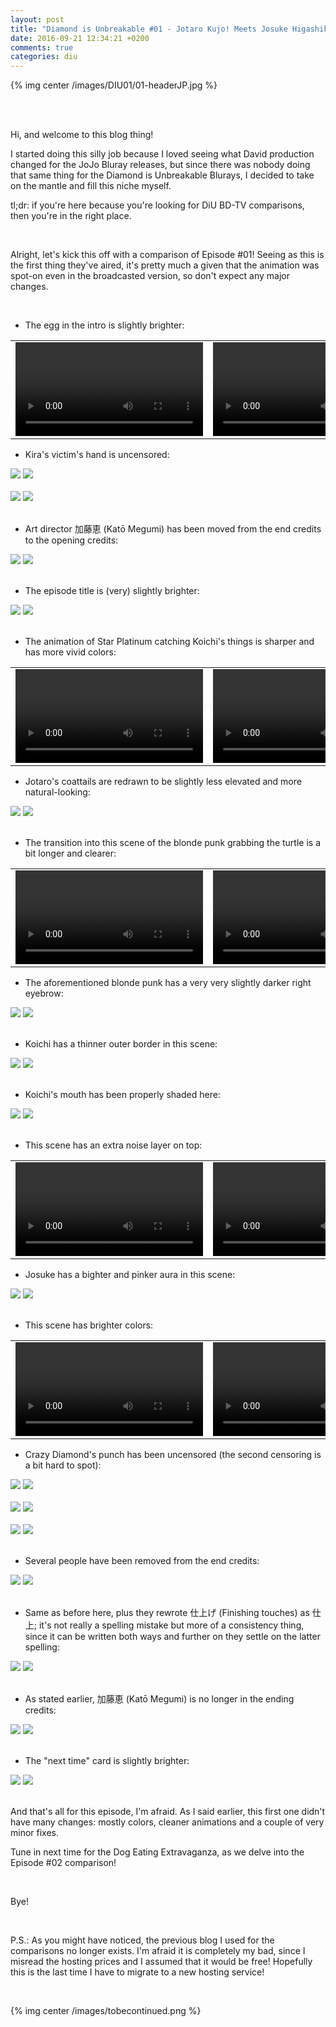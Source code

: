 ```yaml
---
layout: post
title: "Diamond is Unbreakable #01 - Jotaro Kujo! Meets Josuke Higashikata"
date: 2016-09-21 12:34:21 +0200
comments: true
categories: diu
---
```


{% img center /images/DIU01/01-headerJP.jpg %}
<!-- more -->


<br>
<br>

Hi, and welcome to this blog thing!

I started doing this silly job because I loved seeing what David production changed for the JoJo Bluray releases, but since there was nobody doing that same thing for the Diamond is Unbreakable Blurays, I decided to take on the mantle and fill this niche myself.

tl;dr: if you're here because you're looking for DiU BD-TV comparisons, then you're in the right place.

<br>

Alright, let's kick this off with a comparison of Episode #01! Seeing as this is the first thing they've aired, it's pretty much a given that the animation was spot-on even in the broadcasted version, so don't expect any major changes.

<br>

- The egg in the intro is slightly brighter:

<table width="100%">
<tr>
<td align="left" valign="top" width="50%">
<video class='center' controls="true" loop preload='auto'>
  <source src="./../videos/DIU01/TV 01 - egg.mp4" type='video/mp4; codecs=avc1.42E01E,mp4a.40.2'>
</video>
</td>
<td align="left" valign="top" width="50%">
<video class='center' controls="true" loop preload='auto'>
  <source src="./../videos/DIU01/BD 01 - egg.mp4" type='video/mp4; codecs=avc1.42E01E,mp4a.40.2'>
</video>
</td>
</tr>
</table>

- Kira's victim's hand is uncensored:

<div id="container1" class="twentytwenty-container">
 <img src="./../images/DIU01/tv-01150.jpg" />
 <img src="./../images/DIU01/bd-01150.jpg" />
</div>

<br>

<div id="container1" class="twentytwenty-container">
 <img src="./../images/DIU01/tv-01200.jpg" />
 <img src="./../images/DIU01/bd-01200.jpg" />
</div>

<br>

- Art director 加藤恵 (Katō Megumi) has been moved from the end credits to the opening credits:

<div id="container1" class="twentytwenty-container">
 <img src="./../images/DIU01/tv-01675.jpg" />
 <img src="./../images/DIU01/bd-01675.jpg" />
</div>

<br>

- The episode title is (very) slightly brighter:

<div id="container1" class="twentytwenty-container">
 <img src="./../images/DIU01/tv-02940.jpg" />
 <img src="./../images/DIU01/bd-02940.jpg" />
</div>

<br>

- The animation of Star Platinum catching Koichi's things is sharper and has more vivid colors:

<table width="100%">
<tr>
<td align="left" valign="top" width="50%">
<video class='center' nocontrols playsinline loop preload='auto'>
  <source src="./../videos/DIU01/TV 02 - star platinum.webm" type='video/webm; codecs="vp8, vorbis"'>
</video>
</td>
<td align="left" valign="top" width="50%">
<video class='center' nocontrols playsinline loop preload='auto'>
  <source src="./../videos/DIU01/BD 02 - star platinum.webm" type='video/webm; codecs="vp8, vorbis"'>
</video>
</td>
</tr>
</table>

- Jotaro's coattails are redrawn to be slightly less elevated and more natural-looking:

<div id="container1" class="twentytwenty-container">
 <img src="./../images/DIU01/tv-04900.jpg" />
 <img src="./../images/DIU01/bd-04900.jpg" />
</div>

<br>

- The transition into this scene of the blonde punk grabbing the turtle is a bit longer and clearer:

<table width="100%">
<tr>
<td align="left" valign="top" width="50%">
<video class='center' nocontrols loop preload='auto'>
  <source src="./../videos/DIU01/TV 03 - turtle throw.webm" type='video/webm; codecs="vp8, vorbis"'>
</video>
</td>
<td align="left" valign="top" width="50%">
<video nocontrols loop preload='auto'>
  <source src="./../videos/DIU01/BD 03 - turtle throw.webm" type='video/webm; codecs="vp8, vorbis"'>
</video>
</td>
</tr>
</table>

- The aforementioned blonde punk has a very very slightly darker right eyebrow:

<div id="container1" class="twentytwenty-container">
 <img src="./../images/DIU01/tv-09740.jpg" />
 <img src="./../images/DIU01/bd-09740.jpg"/>
</div>

<br>

- Koichi has a thinner outer border in this scene:

<div id="container1" class="twentytwenty-container">
 <img src="./../images/DIU01/tv-17300.jpg" />
 <img src="./../images/DIU01/bd-17300.jpg" />
</div>

<br>

- Koichi's mouth has been properly shaded here:

<div id="container1" class="twentytwenty-container">
 <img src="./../images/DIU01/tv-19820.jpg" />
 <img src="./../images/DIU01/bd-19820.jpg" />
</div>

<br>

- This scene has an extra noise layer on top:

<table width="100%">
<tr>
<td align="left" valign="top" width="50%">
<video class='center' nocontrols loop preload='auto'>
  <source src="./../videos/DIU01/TV 04 - noise.webm" type='video/webm; codecs="vp8, vorbis"'>
</video>
</td>
<td align="left" valign="top" width="50%">
<video nocontrols loop preload='auto'>
  <source src="./../videos/DIU01/BD 04 - noise.webm" type='video/webm; codecs="vp8, vorbis"'>
</video>
</td>
</tr>
</table>

- Josuke has a bighter and pinker aura in this scene:

<div id="container1" class="twentytwenty-container">
 <img src="./../images/DIU01/tv-28940.jpg" />
 <img src="./../images/DIU01/bd-28940.jpg" />
</div>

<br>

- This scene has brighter colors:

<table width="100%">
<tr>
<td align="left" valign="top" width="50%">
<video class='center' nocontrols loop preload='auto'>
  <source src="./../videos/DIU01/TV 05 - hostage.webm" type='video/webm; codecs="vp8, vorbis"'>
</video>
</td>
<td align="left" valign="top" width="50%">
<video nocontrols loop preload='auto'>
  <source src="./../videos/DIU01/BD 05 - hostage.webm" type='video/webm; codecs="vp8, vorbis"'>
</video>
</td>
</tr>
</table>

- Crazy Diamond's punch has been uncensored (the second censoring is a bit hard to spot):

<div id="container1" class="twentytwenty-container">
 <img src="./../images/DIU01/tv-29710.jpg" />
 <img src="./../images/DIU01/bd-29710.jpg" />
</div>

<br>

<div id="container1" class="twentytwenty-container">
 <img src="./../images/DIU01/tv-29800.jpg" />
 <img src="./../images/DIU01/bd-29800.jpg" />
</div>

<br>

<div id="container1" class="twentytwenty-container">
 <img src="./../images/DIU01/tv-29897.jpg" />
 <img src="./../images/DIU01/bd-29897.jpg" />
</div>

<br>

- Several people have been removed from the end credits:

<div id="container1" class="twentytwenty-container">
 <img src="./../images/DIU01/tv-31390.jpg" />
 <img src="./../images/DIU01/bd-31390.jpg" />
</div>

<br>

- Same as before here, plus they rewrote 仕上げ (Finishing touches) as 仕上; it's not really a spelling mistake but more of a consistency thing, since it can be written both ways and further on they settle on the latter spelling:

<div id="container1" class="twentytwenty-container">
 <img src="./../images/DIU01/tv-31540.jpg" />
 <img src="./../images/DIU01/bd-31540.jpg" />
</div>

<br>

- As stated earlier, 加藤恵 (Katō Megumi) is no longer in the ending credits:

<div id="container1" class="twentytwenty-container">
 <img src="./../images/DIU01/tv-31750.jpg" />
 <img src="./../images/DIU01/bd-31750.jpg" />
</div>

<br>

- The "next time" card is slightly brighter:

<div id="container1" class="twentytwenty-container">
 <img src="./../images/DIU01/tv-33970.jpg" />
 <img src="./../images/DIU01/bd-33970.jpg" />
</div>

<br>

And that's all for this episode, I'm afraid. As I said earlier, this first one didn't have many changes: mostly colors, cleaner animations and a couple of very minor fixes.

Tune in next time for the Dog Eating Extravaganza, as we delve into the Episode #02 comparison!

<br>

Bye!

<br>

P.S.: As you might have noticed, the previous blog I used for the comparisons no longer exists. I'm afraid it is completely my bad, since I misread the hosting prices and I assumed that it would be free! Hopefully this is the last time I have to migrate to a new hosting service!

<br>

{% img center /images/tobecontinued.png %}
